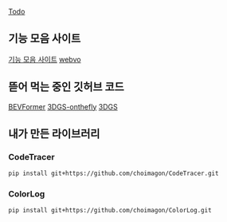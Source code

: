 [Todo](https://github.com/choimagon/Todo)

## 기능 모음 사이트
[기능 모음 사이트](https://functionweb.netlify.app/)
[webvo](https://webvo.netlify.app/)

## 뜯어 먹는 중인 깃허브 코드
[BEVFormer](https://github.com/fundamentalvision/BEVFormer)
[3DGS-onthefly](https://github.com/graphdeco-inria/on-the-fly-nvs)
[3DGS](https://github.com/graphdeco-inria/gaussian-splatting)

## 내가 만든 라이브러리
### CodeTracer
```bash
pip install git+https://github.com/choimagon/CodeTracer.git
```
### ColorLog
```bash
pip install git+https://github.com/choimagon/ColorLog.git
```
<!--
**choimagon/choimagon** is a ✨ _special_ ✨ repository because its `README.md` (this file) appears on your GitHub profile.

Here are some ideas to get you started:

- 🔭 I’m currently working on ...
- 🌱 I’m currently learning ...
- 👯 I’m looking to collaborate on ...
- 🤔 I’m looking for help with ...
- 💬 Ask me about ...
- 📫 How to reach me: ...
- 😄 Pronouns: ...
- ⚡ Fun fact: ...
-->
